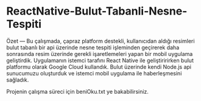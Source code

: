# ReactNative-Bulut-Tabanli-Nesne-Tespiti

<p>Özet — Bu çalışmada, çapraz platform destekli, kullanıcıdan aldığı resimleri bulut tabanlı bir api üzerinde nesne tespiti işleminden geçirerek daha sonrasında resim üzerinde gerekli işaretlemeleri yapan bir mobil uygulama geliştirdik. Uygulamanın istemci tarafını React Native ile geliştiririrken bulut platformu olarak Google Cloud kullandık. Bulut üzerinde kendi Node.js api sunucumuzu oluşturduk ve istemci mobil uygulama ile haberleşmesini sağladık.</p>

<p>Projenin çalışma süreci için beniOku.txt ye bakabilirsiniz.</p>
